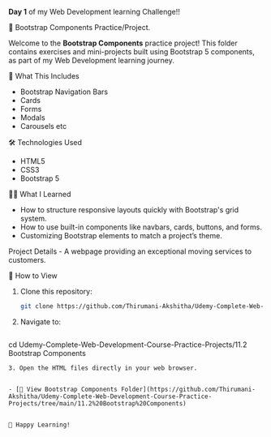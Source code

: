 **Day 1** of my Web Development learning Challenge!!

📁 Bootstrap Components Practice/Project.

Welcome to the **Bootstrap Components** practice project!
This folder contains exercises and mini-projects built using Bootstrap 5 components, as part of my Web Development learning journey.

🚀 What This Includes
- Bootstrap Navigation Bars
- Cards
- Forms
- Modals
- Carousels etc

🛠️ Technologies Used
- HTML5
- CSS3
- Bootstrap 5

👩‍💻 What I Learned
- How to structure responsive layouts quickly with Bootstrap's grid system.
- How to use built-in components like navbars, cards, buttons, and forms.
- Customizing Bootstrap elements to match a project’s theme.

Project Details - A webpage providing an exceptional moving services to customers.

📂 How to View
1. Clone this repository:
   ```bash
   git clone https://github.com/Thirumani-Akshitha/Udemy-Complete-Web-Development-Course-Practice-Projects.git
   ```
2. Navigate to:
   ```
cd Udemy-Complete-Web-Development-Course-Practice-Projects/11.2 Bootstrap Components
```
3. Open the HTML files directly in your web browser.


- [🔗 View Bootstrap Components Folder](https://github.com/Thirumani-Akshitha/Udemy-Complete-Web-Development-Course-Practice-Projects/tree/main/11.2%20Bootstrap%20Components)


🚀 Happy Learning!

